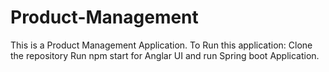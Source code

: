 # Product-Management

This is a Product Management Application.
To Run this application: 
Clone the repository 
Run npm start for Anglar UI and run Spring boot Application.
